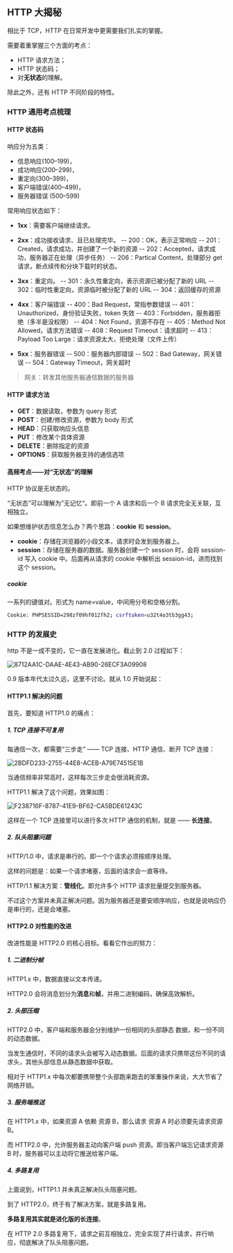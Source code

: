 ## HTTP 大揭秘

相比于 TCP，HTTP 在日常开发中更需要我们扎实的掌握。

需要着重掌握三个方面的考点：

- HTTP 请求方法；
- HTTP 状态码；
- 对**无状态**的理解。

除此之外，还有 HTTP 不同阶段的特性。

### HTTP 通用考点梳理

#### HTTP 状态码

响应分为五类：

- 信息响应(100–199)，
- 成功响应(200–299)，
- 重定向(300–399)，
- 客户端错误(400–499)，
- 服务器错误 (500–599)

常用响应状态如下：

- **1xx**：需要客户端继续请求。

- **2xx**：成功接收请求、且已处理完毕。
  -- 200：OK，表示正常响应
  -- 201：Created，请求成功，并创建了一个新的资源
  -- 202：Accepted，请求成功，服务器正在处理（异步任务）
  -- 206：Partical Content，处理部分 get 请求，断点续传和分块下载时的状态。

- **3xx**：重定向。
  -- 301：永久性重定向，表示资源已被分配了新的 URL
  -- 302：临时性重定向，资源临时被分配了新的 URL
  -- 304：返回缓存的资源

- **4xx**：客户端错误
  -- 400：Bad Request，常指参数错误
  -- 401：Unauthorized，身份验证失败，token 失效
  -- 403：Forbidden，服务器拒绝（多半是没权限）
  -- 404：Not Found，资源不存在
  -- 405：Method Not Allowed，请求方法错误
  -- 408：Request Timeout：请求超时
  -- 413：Payload Too Large：请求资源太大，拒绝处理（文件上传）

- **5xx**：服务器错误
  -- 500：服务器内部错误
  -- 502：Bad Gateway，网关错误
  -- 504：Gateway Timeout，网关超时

> 网关：转发其他服务器通信数据的服务器

#### HTTP 请求方法

- **GET**：数据读取，参数为 query 形式
- **POST**：创建/修改资源，参数为 body 形式
- **HEAD**：只获取响应头信息
- **PUT**：修改某个具体资源
- **DELETE**：删除指定的资源
- **OPTIONS**：获取服务器支持的通信选项

#### 高频考点——对“无状态”的理解

HTTP 协议是无状态的。

“无状态”可以理解为”无记忆“。即前一个 A 请求和后一个 B 请求完全无关联，互相独立。

如果想维护状态信息怎么办？两个思路：**cookie** 和 **session**。

- **cookie**：存储在浏览器的小段文本，请求时会发到服务器上。
- **session**：存储在服务器的数据。服务器创建一个 session 时，会将 session-id 写入 cookie 中。后面再从请求的 cookie 中解析出 session-id，进而找到这个 session。

##### cookie

一系列的键值对。形式为 name=value，中间用分号和空格分割。

```sh
Cookie: PHPSESSID=298zf09hf012fh2; csrftoken=u32t4o3tb3gg43;
```

### HTTP 的发展史

http 不是一成不变的，它一直在发展进化。截止到 2.0 过程如下：

![8712AA1C-DAAE-4E43-AB90-26ECF3A09908](/assets/8712AA1C-DAAE-4E43-AB90-26ECF3A09908.png)

0.9 版本年代太过久远，这里不讨论。就从 1.0 开始说起：

#### HTTP1.1 解决的问题

首先，要知道 HTTP1.0 的痛点：

##### 1. TCP 连接不可复用

每通信一次，都需要“三步走” —— TCP 连接、HTTP 通信、断开 TCP 连接：

![2BDFD233-2755-44E8-ACEB-A79E74515E1B](/assets/2BDFD233-2755-44E8-ACEB-A79E74515E1B.png)

当通信频率非常高时，这样每次三步走会很消耗资源。

HTTP1.1 解决了这个问题，效果如图：

![F238716F-8787-41E9-BF62-CA5BDE61243C](/assets/F238716F-8787-41E9-BF62-CA5BDE61243C.png)

这样在一个 TCP 连接里可以进行多次 HTTP 通信的机制，就是 —— **长连接**。

##### 2. 队头阻塞问题

HTTP/1.0 中，请求是串行的。即一个个请求必须按顺序处理。

这样的问题是：如果一个请求堵塞，后面的请求会一直等待。

HTTP/1.1 解决方案：**管线化**。即允许多个 HTTP 请求批量提交到服务器。

不过这个方案并未真正解决问题。因为服务器还是要安顺序响应，也就是说响应仍是串行的，还是会堵塞。

#### HTTP2.0 对性能的改进

改进性能是 HTTP2.0 的核心目标。看看它作出的努力：

##### 1. 二进制分帧

HTTP1.x 中，数据直接以文本传递。

HTTP2.0 会将消息划分为**消息**和**帧**，并用二进制编码，确保高效解析。

##### 2. 头部压缩

HTTP2.0 中，客户端和服务器会分别维护一份相同的头部静态 数据，和一份不同的动态数据。

当发生通信时，不同的请求头会被写入动态数据。后面的请求只携带这份不同的请求头，其他头部信息从静态数据中获取。

相对于 HTTP1.x 中每次都要携带整个头部跑来跑去的笨重操作来说，大大节省了网络开销。

##### 3. 服务端推送

在 HTTP1.x 中，如果资源 A 依赖 资源 B，那么请求 资源 A 时必须要先请求资源 B。

而 HTTP2.0 中，允许服务器主动向客户端 push 资源。即当客户端忘记请求资源 B 时，服务器可以主动将它推送给客户端。

##### 4. 多路复用

上面说到，HTTP1.1 并未真正解决队头阻塞问题。

到了 HTTP2.0，终于有了解决方案，就是多路复用。

**多路复用其实就是进化版的长连接**。

在 HTTP 2.0 多路复用下，请求之前互相独立，完全实现了并行请求，并行响应，彻底解决了队头阻塞问题。
